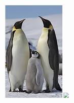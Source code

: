 <img src="a.jpg"/>
<img src="https://upload.wikimedia.org/wikipedia/commons/thumb/a/a3/Aptenodytes_forsteri_-Snow_Hill_Island%2C_Antarctica_-adults_and_juvenile-8.jpg/800px-Aptenodytes_forsteri_-Snow_Hill_Island%2C_Antarctica_-adults_and_juvenile-8.jpg"/>